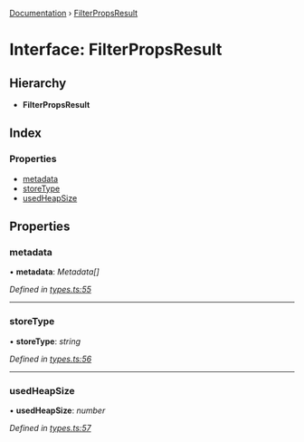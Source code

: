 [Documentation](../README.md) › [FilterPropsResult](filterpropsresult.md)

# Interface: FilterPropsResult

## Hierarchy

* **FilterPropsResult**

## Index

### Properties

* [metadata](filterpropsresult.md#metadata)
* [storeType](filterpropsresult.md#storetype)
* [usedHeapSize](filterpropsresult.md#usedheapsize)

## Properties

###  metadata

• **metadata**: *Metadata[]*

*Defined in [types.ts:55](https://github.com/badbatch/cachemap/blob/ca43a4d/packages/core-worker/src/types.ts#L55)*

___

###  storeType

• **storeType**: *string*

*Defined in [types.ts:56](https://github.com/badbatch/cachemap/blob/ca43a4d/packages/core-worker/src/types.ts#L56)*

___

###  usedHeapSize

• **usedHeapSize**: *number*

*Defined in [types.ts:57](https://github.com/badbatch/cachemap/blob/ca43a4d/packages/core-worker/src/types.ts#L57)*
